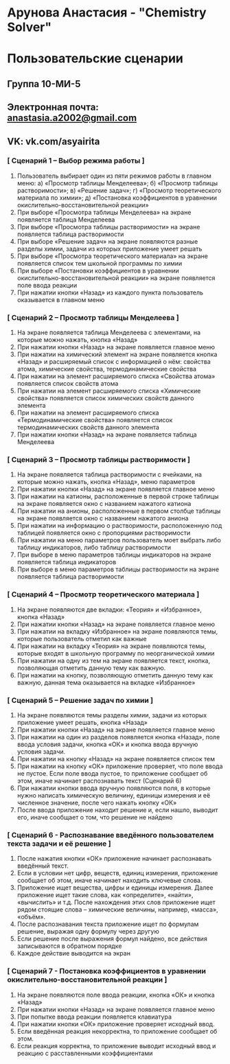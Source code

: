 # Арунова Анастасия - "Chemistry Solver"
# Пользовательские сценарии

## Группа 10-МИ-5
## Электронная почта: anastasia.a2002@gmail.com
## VK: vk.com/asyairita

### [ Сценарий 1 – Выбор режима работы ]

1.	Пользователь выбирает один из пяти режимов работы в главном меню:  а) «Просмотр таблицы Менделеева»; б) «Просмотр таблицы растворимости»; в)  «Решение задач»; г) «Просмотр теоретического материала по химии»; д) «Постановка коэффициентов в уравнении окислительно-восстановительной реакции»
2.	При выборе  «Просмотра таблицы Менделеева» на экране появляется таблица Менделеева
3.	При выборе  «Просмотра таблицы растворимости» на экране появляется таблица растворимости
4.	При выборе  «Решение задач» на экране появляются разные разделы химии, задачи из которых приложение умеет решать
5.	При выборе  «Просмотра теоретического материала» на экране появляется список тем школьной программы по химии
6.	При выборе  «Постановки коэффициентов в уравнении окислительно-восстановительной реакции» на экране появляется поле ввода реакции
7.	При нажатии кнопки «Назад» из каждого пункта пользователь оказывается в главном меню

### [ Сценарий 2 – Просмотр таблицы Менделеева ]

1.	На экране появляется таблица Менделеева с элементами, на которые можно нажать, кнопка «Назад»
2.	При нажатии кнопки «Назад» на экране появляется главное меню
3.	При нажатии на химический элемент на экране появляется кнопка «Назад» и расширяемый список с информацией  о нём:  свойства атома, химические свойства, термодинамические свойства
4.	При нажатии на элемент расширяемого списка «Свойства атома» появляется список свойств атома
5.	При нажатии на элемент расширяемого списка «Химические свойства» появляется список химических свойств данного элемента
6.	При нажатии на элемент расширяемого списка «Термодинамические  свойства» появляется список термодинамических свойств данного элемента
7.	При нажатии кнопки «Назад» на экране появляется таблица Менделеева

### [ Сценарий 3 – Просмотр таблицы растворимости ]

1.	На экране появляется таблица растворимости с ячейками, на которые можно нажать, кнопка «Назад», меню параметров
2.	При нажатии кнопки «Назад» на экране появляется главное меню
3.	При нажатии на катионы, расположенные в первой строке  таблицы на экране появляется окно с названием нажатого катиона
4.	При нажатии на анионы, расположенные в первом  столбце  таблицы на экране появляется окно с названием нажатого аниона
5.	При нажатии на информацию о растворимости, расположенную под таблицей появляется окно с пропорциями растворимости
6.	При нажатии на меню параметров пользователь моет выбрать либо таблицу индикаторов, либо таблицу растворимости
7.	При выборе в меню параметров таблицы индикаторов на экране появляется таблица индикаторов
8.	При выборе в меню параметров таблицы растворимости на экране появляется таблица растворимости

### [ Сценарий 4 – Просмотр теоретического материала ]
1.	На экране появляются две вкладки: «Теория» и «Избранное», кнопка «Назад»
2.	При нажатии кнопки «Назад» на экране появляется главное меню
3.	При нажатии на вкладку «Избранное» на экране появляются темы, которые пользователь отметил как важные
4.	При нажатии на вкладку «Теория» на экране появляются темы, которые входят в школьную программу по неорганической химии
5.	При нажатии на одну из тем на экране появляется текст, кнопка, позволяющая отметить данную тему как важную.
6.	При нажатии на кнопку, позволяющую отметить данную тему как важную, данная тема оказывается на вкладке «Избранное»

### [ Сценарий 5  – Решение задач по химии ]
1.	На экране появляются темы разделы химии, задачи из которых приложение умеет решать, кнопка «Назад»
2.	При нажатии кнопки «Назад» на экране появляется главное меню
3.	При нажатии на один из разделов появляется кнопка «Назад», поле ввода условия задачи, кнопка «ОК»  и кнопка ввода вручную условия задачи.
4.	При нажатии на кнопку «Назад» на экране появляется список тем
5.	При нажатии на кнопку «ОК» приложение проверяет, что поле ввода не пустое. Если поле ввода пустое, то приложение сообщает об этом, иначе начинает распознавать текст (Сценарий 6)
6.	При нажатии кнопки ввода вручную появляются поля, в которые нужно написать химическую величину, единицы измерения и её численное значение, после чего нажать кнопку «ОК»
7.	После ввода приложение находит решение и, если нашло, выводит его, иначе сообщает о том, что решение не найдено

### [ Сценарий 6 - Распознавание введённого пользователем текста задачи и её решение ]
1.	После нажатия кнопки «ОК» приложение начинает распознавать введённый текст.
2.	Если в условии нет цифр, веществ, единиц измерения, приложение сообщает об этом, иначе начинает находить ключевые слова.
3.	Приложение ищет вещества, цифры и единицы измерения. Далее приложение ищет такие слова, как «определите», «найти», «вычислить» и т.д. После нахождения этих слов приложение ищет рядом стоящие слова – химические величины, например, «масса», «объём».
4.	После распознавания текста приложение ищет по формулам решение, выражая одну формулу через другую
5.	Если решение после выражения формул найдено, все действия записываются в обратном порядке
6.	Каждое действие выводится на экран

### [ Сценарий 7 - Постановка коэффициентов в уравнении окислительно-восстановительной реакции ]

1.	На экране появляются поле ввода реакции, кнопка «ОК» и кнопка «Назад»
2.	При нажатии кнопки «Назад» на экране появляется главное меню
3.	При попытке ввода реакции появляется клавиатура
4.	При нажатии кнопки «ОК» приложение проверяет исходный ввод.
5.	Если введённая реакция некорректна, то приложение сообщает об этом.
6.	Если реакция корректна, то приложение выводит исходный ввод и реакцию с расставленными коэффициентами
